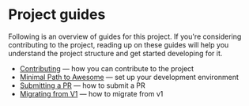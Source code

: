 # Project guides

Following is an overview of guides for this project. If you're considering contributing to the project, reading up on these guides will help you understand the project structure and get started developing for it.

- [Contributing](./contributing.md) — how you can contribute to the project
- [Minimal Path to Awesome](./mpa.md) — set up your development environment
- [Submitting a PR](./submitting-pr.md) — how to submit a PR
- [Migrating from V1](./migrate-from-v1.md) — how to migrate from v1
